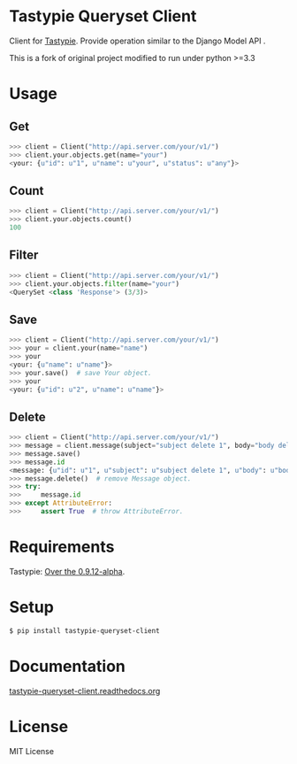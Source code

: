 Tastypie Queryset Client
========================

Client for [Tastypie](https://github.com/toastdriven/django-tastypie). Provide operation similar to the Django Model API .

This is a fork of original project modified to run under python >=3.3

Usage
=====

Get
------
```python
>>> client = Client("http://api.server.com/your/v1/")
>>> client.your.objects.get(name="your")
<your: {u"id": u"1", u"name": u"your", u"status": u"any"}>
```

Count
------
```python
>>> client = Client("http://api.server.com/your/v1/")
>>> client.your.objects.count()
100
```

Filter
------
```python
>>> client = Client("http://api.server.com/your/v1/")
>>> client.your.objects.filter(name="your")
<QuerySet <class 'Response'> (3/3)>
```

Save
----
```python
>>> client = Client("http://api.server.com/your/v1/")
>>> your = client.your(name="name")
>>> your
<your: {u"name": u"name"}>
>>> your.save()  # save Your object.
>>> your
<your: {u"id": u"2", u"name": u"name"}>
```

Delete
------
```python
>>> client = Client("http://api.server.com/your/v1/")
>>> message = client.message(subject="subject delete 1", body="body delete 1")
>>> message.save()
>>> message.id
<message: {u"id": u"1", u"subject": u"subject delete 1", u"body": u"body delete 1"}>
>>> message.delete()  # remove Message object.
>>> try:
>>>     message.id
>>> except AttributeError:
>>>     assert True  # throw AttributeError.
```

Requirements
=============

Tastypie: [Over the 0.9.12-alpha](https://github.com/toastdriven/django-tastypie/commit/daca57ad5f62afcf1ffacaaf77bc3715a1b9a04f).

Setup
=====
```bash
$ pip install tastypie-queryset-client
```

Documentation
==============

[tastypie-queryset-client.readthedocs.org](http://tastypie-queryset-client.readthedocs.org)


License
=======
MIT License
